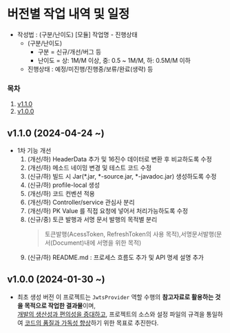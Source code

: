 # 버전별 작업 내역 및 일정
- 작성법 : (구분/난이도) [모듈] 작업명 - 진행상태
    - (구분/난이도)
        - 구분 = 신규/개선/버그 등
        - 난이도 = 상: 1M/M 이상, 중: 0.5 ~ 1M/M, 하: 0.5M/M 이하
    - 진행상태 : 예정/미진행/진행중/보류/완료(생략) 등

### 목차
1. [v1.1.0](#-v1.1.0)
1. [v1.0.0](#-v1.0.0)

  
## v1.1.0 (2024-04-24 ~)
- 1차 기능 개선
  1. (개선/하) HeaderData 추가 및 16진수 데이터로 변환 후 비교하도록 수정
  1. (개선/하) 메소드 네이밍 변경 및 테스트 코드 수정
  1. (신규/하) 빌드 시 Jar(*.jar, *-source.jar, *-javadoc.jar) 생성하도록 수정
  1. (신규/하) profile-local 생성
  1. (개선/하) 코드 컨벤션 적용
  1. (개선/하) Controller/service 관심사 분리
  1. (개선/하) PK Value 를 직접 요청에 넣어서 처리가능하도록 수정
  1. (신규/중) 토큰 발행과 서명 문서 발행의 목적별 분리
     > 토큰발행(AcessToken, RefreshToken의 사용 목적),서명문서발행(문서(Document)내에 서명을 위한 목적)
  1. (신규/하) README.md : 프로세스 흐름도 추가 및 API 명세 설명 추가
  
## v1.0.0 (2024-01-30 ~)
- 최초 생성 버전
  이 프로젝트는 `JwtsProvider` 역할 수행의 **참고자료로 활용하는 것을 목적으로 작업한 결과물**이며, \
  <u>개발의 생산성과 편의성을 증대하고</u>, 프로젝트의 소스와 설정 파일의 규격을 통일하여 <u>코드의 품질과 가독성 향상</u>하기 위한 목표로 추진한다.


